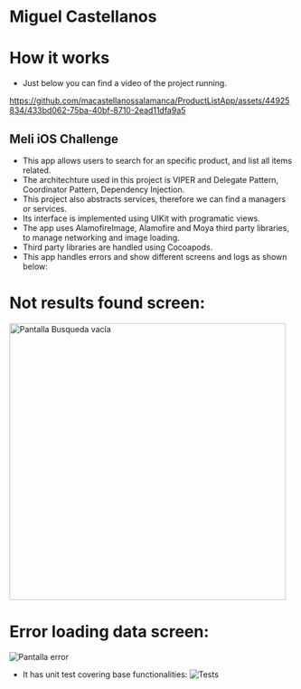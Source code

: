 # Miguel Castellanos

# How it works
- Just below you can find a video of the project running.

https://github.com/macastellanossalamanca/ProductListApp/assets/44925834/433bd062-75ba-40bf-8710-2ead11dfa9a5

## Meli iOS Challenge

- This app allows users to search for an specific product, and list all items related.
- The architechture used in this project is VIPER and Delegate Pattern, Coordinator Pattern, Dependency Injection.
- This project also abstracts services, therefore we can find a managers or services.
- Its interface is implemented using UIKit with programatic views.
- The app uses AlamofireImage, Alamofire and Moya third party libraries, to manage networking and image loading.
- Third party libraries are handled using Cocoapods.
- This app handles errors and show different screens and logs as shown below:
# Not results found screen:
<img width="489" alt="Pantalla Busqueda vacía" src="https://github.com/macastellanossalamanca/ProductListApp/assets/44925834/ba78c745-9c14-402b-abdd-d702e5808f0a">

# Error loading data screen:
  ![Pantalla error](https://github.com/macastellanossalamanca/ProductListApp/assets/44925834/b75ef1b7-2766-4579-b9ac-292b4df40cb9)
- It has unit test covering base functionalities:
  ![Tests](https://github.com/macastellanossalamanca/ProductListApp/assets/44925834/86d75cb3-b7e2-4710-b6d0-b910aafb9112)





